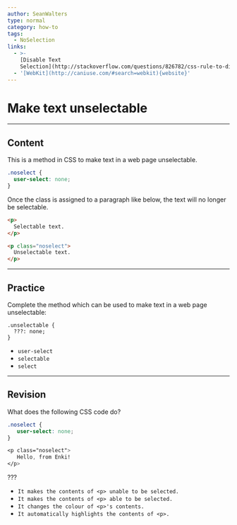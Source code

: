 ```yaml
---
author: SeanWalters
type: normal
category: how-to
tags:
  - NoSelection
links:
  - >-
    [Disable Text
    Selection](http://stackoverflow.com/questions/826782/css-rule-to-disable-text-selection-highlighting){discussion}
  - '[WebKit](http://caniuse.com/#search=webkit){website}'
---
```


# Make text unselectable


---

## Content

This is a method in CSS to make text in a web page unselectable.

```css
.noselect {
  user-select: none;
}
```

Once the class is assigned to a paragraph like below, the text will no longer be selectable.

```html
<p>
  Selectable text.
</p>
```

```html
<p class="noselect">
  Unselectable text.
</p>
```


---

## Practice

Complete the method which can be used to make text in a web page unselectable:

```plain-text
.unselectable {
  ???: none;
}
```

- `user-select`
- `selectable`
- `select`


---

## Revision

What does the following CSS code do?

```css
.noselect {
   user-select: none;
}

<p class="noselect">
   Hello, from Enki!
</p>
```

???

- `It makes the contents of <p> unable to be selected.`
- `It makes the contents of <p> able to be selected.`
- `It changes the colour of <p>'s contents.`
- `It automatically highlights the contents of <p>.`
